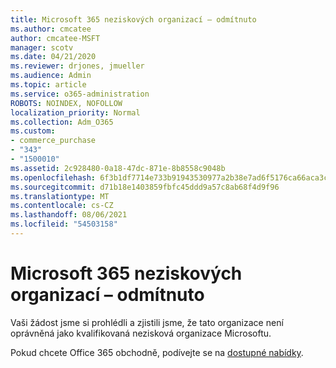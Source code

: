 ```yaml
---
title: Microsoft 365 neziskových organizací – odmítnuto
ms.author: cmcatee
author: cmcatee-MSFT
manager: scotv
ms.date: 04/21/2020
ms.reviewer: drjones, jmueller
ms.audience: Admin
ms.topic: article
ms.service: o365-administration
ROBOTS: NOINDEX, NOFOLLOW
localization_priority: Normal
ms.collection: Adm_O365
ms.custom:
- commerce_purchase
- "343"
- "1500010"
ms.assetid: 2c928480-0a18-47dc-871e-8b8558c9048b
ms.openlocfilehash: 6f3b1df7714e733b91943530977a2b38e7ad6f5176ca66aca3c4b950c67236f0
ms.sourcegitcommit: d71b18e1403859fbfc45ddd9a57c8ab68f4d9f96
ms.translationtype: MT
ms.contentlocale: cs-CZ
ms.lasthandoff: 08/06/2021
ms.locfileid: "54503158"
---
```

# <a name="microsoft-365-for-nonprofits---declined"></a>Microsoft 365 neziskových organizací – odmítnuto

Vaši žádost jsme si prohlédli a zjistili jsme, že tato organizace není oprávněná jako kvalifikovaná nezisková organizace Microsoftu.
  
Pokud chcete Office 365 obchodně, podívejte se na [dostupné nabídky](https://portal.office.com/AdminPortal/Home).
